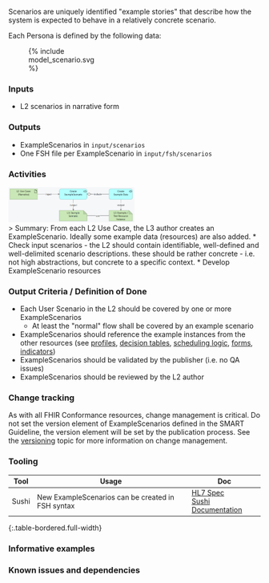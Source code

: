 Scenarios are uniquely identified "example stories" that describe how the system is expected to behave in a relatively concrete scenario. 


Each Persona is defined by the following data:
<figure style="width:30%">
  {% include model_scenario.svg %}
</figure>


### **Inputs** 

* L2 scenarios in narrative form


### **Outputs**

* ExampleScenarios in `input/scenarios`
* One FSH file per ExampleScenario in `input/fsh/scenarios`


### **Activities**

<img src="./l3_process_scenario.png" style="width:50%"/>
<br clear="all"/>
> Summary: From each L2 Use Case, the L3 author creates an ExampleScenario. Ideally  some example data (resources) are also added.
* Check input scenarios - the L2 should contain identifiable, well-defined and well-delimited scenario descriptions. these should be rather concrete - i.e. not high abstractions, but concrete to a specific context.
* Develop ExampleScenario resources 


### **Output Criteria / Definition of Done**
* Each User Scenario in the L2 should be covered by one or more ExampleScenarios
  * At least the "normal" flow shall be covered by an example scenario
* ExampleScenarios should reference the example instances from the other resources (see [profiles](l3_profiles.html), [decision tables](l3_decisiontables.html), [scheduling logic](l3_schedulinglogic.html), [forms](l3_forms.html), [indicators](l3_indicators.html))
* ExampleScenarios should be validated by the publisher (i.e. no QA issues)
* ExampleScenarios should be reviewed by the L2 author


### **Change tracking**

As with all FHIR Conformance resources, change management is critical. Do not set the version element of ExampleScenarios defined in the SMART Guideline, the version element will be set by the publication process. See the [versioning](versioning.html) topic for more information on change management.

### **Tooling**

| Tool | Usage | Doc |
| --- | ---| --- |
| Sushi | New ExampleScenarios can be created in FSH syntax | [HL7 Spec](https://build.fhir.org/ig/HL7/fhir-shorthand/reference.html)<br/>[Sushi Documentation](https://fshschool.org) |
{:.table-bordered.full-width}  
   



### **Informative examples**


### **Known issues and dependencies**


